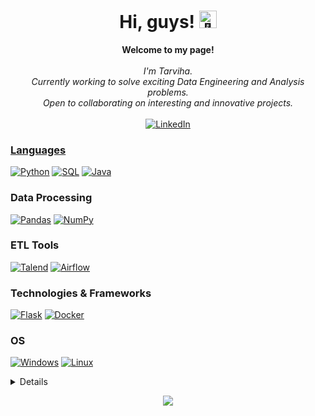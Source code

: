 <h1 align="center">Hi, guys! <img src="https://github.com/wervlad/wervlad/assets/24524555/766d336d-b87d-44ba-807c-c51de2bc6b4d" width="28px" alt="👋"></h1>

<p align="center">
    <b>Welcome to my page!</b><br><br>
    <i>
        I'm Tarviha.<br>
        Currently working to solve exciting Data Engineering and Analysis problems.<br>
        Open to collaborating on interesting and innovative projects.<br>
    </i><br>
    <a href="https://www.linkedin.com/in/tarviha-fatima/">
        <img src="https://img.shields.io/badge/LinkedIn-blue?style=flat-square&logo=linkedin" alt="LinkedIn">
   

### Languages
[![Python](https://img.shields.io/badge/python-black?style=for-the-badge&logo=python)](https://github.com/tarvihafatima)
[![SQL](https://img.shields.io/badge/sql-black?style=for-the-badge&logo=mysql)](https://github.com/tarvihafatima)
[![Java](https://img.shields.io/badge/java-black?style=for-the-badge&logo=openjdk)](https://github.com/tarvihafatima)

### Data Processing
[![Pandas](https://img.shields.io/badge/pandas-black?style=for-the-badge&logo=pandas)](https://github.com/tarvihafatima)
[![NumPy](https://img.shields.io/badge/numpy-black?style=for-the-badge&logo=numpy)](https://github.com/tarvihafatima)

### ETL Tools
[![Talend](https://img.shields.io/badge/talend-black?style=for-the-badge&logo=talend)](https://github.com/tarvihafatima)
[![Airflow](https://img.shields.io/badge/airflow-black?style=for-the-badge&logo=airflow)](https://github.com/tarvihafatima)

### Technologies & Frameworks
[![Flask](https://img.shields.io/badge/flask-black?style=for-the-badge&logo=flask)](https://github.com/tarvihafatima)
[![Docker](https://img.shields.io/badge/docker-black?style=for-the-badge&logo=docker)](https://hub.docker.com/u/tarvihafatima)

### OS
[![Windows](https://img.shields.io/badge/Windows-black?style=for-the-badge&logo=Windows)](https://github.com/tarvihafatima)
[![Linux](https://img.shields.io/badge/linux-black?style=for-the-badge&logo=Linux)](https://github.com/tarvihafatima)

<details>
<p align="center">
  <a href="https://github.com/tarvihafatima">
    <img src="http://github-profile-summary-cards.vercel.app/api/cards/profile-details?username=tarvihafatima&theme=transparent" />
  </a>
  <a href="https://github.com/tarvihafatima">
    <img src="https://github-readme-streak-stats.herokuapp.com/?user=tarvihafatima&hide_border=true&card_width=338&theme=transparent" />
  </a>
  <a href="https://github.com/tarvihafatima">
    <img src="http://github-profile-summary-cards.vercel.app/api/cards/stats?username=tarvihafatima&theme=transparent" />
  </a>
</p>
</details>

<p align="center">
  <a href="https://github.com/tarvihafatima">
    <img src="https://komarev.com/ghpvc/?username=tarvihafatima&color=blue&style=flat)" />
  </a>
</p>
<!--

- 🔭 I’m currently working on ...
- 🌱 I’m currently learning ...
- 👯 I’m looking to collaborate on ...
- 🤔 I’m looking for help with ...
- 💬 Ask me about ...
- 📫 How to reach me: ...
- 😄 Pronouns: ...
- ⚡ Fun fact: ...
-->
